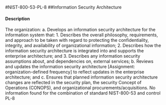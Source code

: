 #NIST-800-53-PL-8
##Information Security Architecture
#### Description
The organization:
  a.  Develops an information security architecture for the information system that:
    1.  Describes the overall philosophy, requirements, and approach to be taken with regard to protecting the confidentiality, integrity, and availability of organizational information;
    2.  Describes how the information security architecture is integrated into and supports the enterprise architecture; and
    3.  Describes any information security assumptions about, and dependencies on, external services;
  b.  Reviews and updates the information security architecture [Assignment: organization-defined frequency] to reflect updates in the enterprise architecture; and
  c.  Ensures that planned information security architecture changes are reflected in the security plan, the security Concept of Operations (CONOPS), and organizational procurements/acquisitions.
No information found for the combination of standard NIST-800-53 and control PL-8
